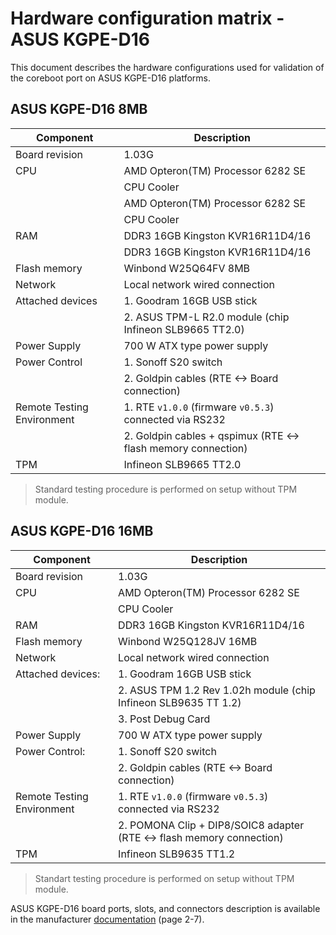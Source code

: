 # Hardware configuration matrix - ASUS KGPE-D16

This document describes the hardware configurations used for validation of the
coreboot port on ASUS KGPE-D16 platforms.

## ASUS KGPE-D16 8MB

| Component                  | Description                                                  |
|----------------------------|--------------------------------------------------------------|
| Board revision             | 1.03G                                                        |
| CPU                        | AMD Opteron(TM) Processor 6282 SE                            |
|                            | CPU Cooler                                                   |
|                            | AMD Opteron(TM) Processor 6282 SE                            |
|                            | CPU Cooler                                                   |
| RAM                        | DDR3 16GB Kingston KVR16R11D4/16                             |
|                            | DDR3 16GB Kingston KVR16R11D4/16                             |
| Flash memory               | Winbond W25Q64FV 8MB                                         |
| Network                    | Local network wired connection                               |
| Attached devices           | 1. Goodram 16GB USB stick                                    |
|                            | 2. ASUS TPM-L R2.0 module (chip Infineon SLB9665 TT2.0)      |
| Power Supply               | 700 W ATX type power supply                                  |
| Power Control              | 1. Sonoff S20 switch                                         |
|                            | 2. Goldpin cables (RTE <-> Board connection)                 |
| Remote Testing Environment | 1. RTE `v1.0.0` (firmware `v0.5.3`) connected via RS232      |
|                            | 2. Goldpin cables + qspimux (RTE <-> flash memory connection)|
| TPM                        | Infineon SLB9665 TT2.0                                       |

> Standard testing procedure is performed on setup without TPM module.

## ASUS KGPE-D16 16MB

| Component                  | Description                                                          |
|----------------------------|----------------------------------------------------------------------|
| Board revision             | 1.03G                                                                |
| CPU                        | AMD Opteron(TM) Processor 6282 SE                                    |
|                            | CPU Cooler                                                           |
| RAM                        | DDR3 16GB Kingston KVR16R11D4/16                                     |
| Flash memory               | Winbond W25Q128JV 16MB                                               |
| Network                    | Local network wired connection                                       |
| Attached devices:          | 1. Goodram 16GB USB stick                                            |
|                            | 2. ASUS TPM 1.2 Rev 1.02h module (chip Infineon SLB9635 TT 1.2)      |
|                            | 3. Post Debug Card                                                   |
| Power Supply               | 700 W ATX type power supply                                          |
| Power Control:             | 1. Sonoff S20 switch                                                 |
|                            | 2. Goldpin cables (RTE <-> Board connection)                         |
| Remote Testing Environment | 1. RTE `v1.0.0` (firmware `v0.5.3`) connected via RS232              |
|                            | 2. POMONA Clip + DIP8/SOIC8 adapter (RTE <-> flash memory connection)|
| TPM                        | Infineon SLB9635 TT1.2                                               |

> Standart testing procedure is performed on setup without TPM module.

ASUS KGPE-D16 board ports, slots, and connectors description is available in
the manufacturer
[documentation](https://dlcdnets.asus.com/pub/ASUS/mb/SocketG34(1944)/KGPE-D16/Menual_QVL/E8847_KGPE-D16.pdf)
(page 2-7).

